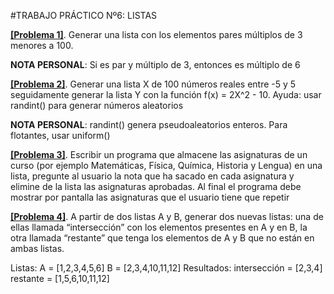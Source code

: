 #TRABAJO PRÁCTICO Nº6: LISTAS

[**[Problema 1]**](/TUP_LabComp1/trabajos/tp6/Ej1.py). Generar una lista con los elementos pares múltiplos de 3 menores a 100.

**NOTA PERSONAL**: Si es par y múltiplo de 3, entonces es múltiplo de 6

[**[Problema 2]**](/TUP_LabComp1/trabajos/tp6/Ej2.py). Generar una lista X de 100 números reales entre -5 y 5 seguidamente generar la lista Y con la función f(x) = 2X^2 - 10. 
Ayuda: usar randint() para generar números aleatorios

**NOTA PERSONAL**: randint() genera pseudoaleatorios enteros. Para flotantes, usar uniform()

[**[Problema 3]**](/TUP_LabComp1/trabajos/tp6/Ej3.py). Escribir un programa que almacene las asignaturas de un curso (por ejemplo Matemáticas, Física, Química, Historia y Lengua) en una lista, pregunte al usuario la nota que ha sacado en cada asignatura y elimine de la lista las asignaturas aprobadas. Al final el programa debe mostrar por pantalla las asignaturas que el usuario tiene que repetir

[**[Problema 4]**](/TUP_LabComp1/trabajos/tp6/Ej4.py). A partir de dos listas A y B, generar dos nuevas listas: una de ellas llamada “intersección” con los elementos presentes en A y en B, la otra llamada “restante” que tenga los elementos de A y B que no están en ambas listas.

Listas:
A = [1,2,3,4,5,6] 
B = [2,3,4,10,11,12]
Resultados:
intersección = [2,3,4]
restante = [1,5,6,10,11,12]




